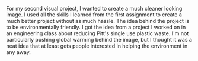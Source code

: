 For my second visual project, I wanted to create a much cleaner looking image. I used all the skills I learned from the first assignment to create a much better project without as much hassle. The idea behind the project is to be environmentally friendly. I got the idea from a project I worked on in an engineering class about reducing Pitt's single use plastic waste. I'm not particularly pushing global warming behind the image, but I thought it was a neat idea that at least gets people interested in helping the environment in any away.
